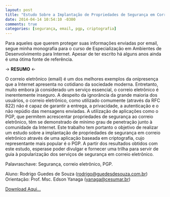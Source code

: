 ```yaml
---
layout: post
title: "Estudo Sobre a Implantação de Propriedades de Segurança em Correio Eletrônico Através do PGP"
date: 2014-04-14 10:54:10 -0300
comments: true
categories: [segurança, email, pgp, criptografia]
---
```


Para aqueles que querem proteger suas informações enviadas por email, segue minha monografia para o curso de Especialização em Ambientes de Desenvolvimento para Internet.
Apesar de ter escrito há alguns anos ainda é uma ótima fonte de referência.


-> **RESUMO** <-


O correio eletrônico (email) é um dos melhores exemplos da onipresença que a Internet apresenta no cotidiano da sociedade moderna. Entretanto, muito embora já considerado um serviço essencial, o correio eletrônico é inerentemente inseguro. A
despeito da ignorância da grande maioria dos usuários, o correio eletrônico, como utilizado comumente (através da RFC 822) não é capaz de garantir a entrega, a privacidade, a autenticação e o não repúdio das mensagens enviadas. A utilização de
aplicações como o PGP, que permitem acrescentar propriedades de segurança ao correio eletrônico, têm se demonstrado de mínimo grau de penetração junto à comunidade da Internet. Este trabalho tem portanto o objetivo de realizar um estudo
sobre a implantação de propriedades de segurança em correio eletrônico através de uma aplicação baseada em criptografia, cujo representante mais popular é o PGP. A partir dos resultados obtidos com este estudo, esperase poder divulgar e fornecer
uma trilha para servir de guia à popularização dos serviços de segurança em correio eletrônico.

Palavraschave:
Segurança, correio eletrônico, PGP.

Aluno: Rodrigo Guedes de Souza (rodrigo@guedesdesouza.com.br)
Orientação: Prof. Msc. Edson Yanaga (yanaga@cesumar.br)

[Download Aqui...](https://drive.google.com/file/d/0B3U4JYDYh4XEYnh2QWJrZzV2Sk0/edit?usp=sharing)